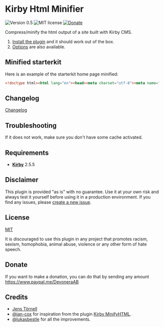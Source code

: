 # Kirby Html Minifier

![Version 0.5](https://img.shields.io/badge/version-0.5-blue.svg) ![MIT license](https://img.shields.io/badge/license-MIT-green.svg) [![Donate](https://img.shields.io/badge/give-donation-yellow.svg)](https://www.paypal.me/DevoneraAB)

Compress/minify the html output of a site built with Kirby CMS.

1. [Install the plugin](docs/installation.md) and it should work out of the box.
1. [Options](docs/options.md) are also available.

## Minified starterkit

Here is an example of the starterkit home page minified:

```html
<!doctype html><html lang="en"><head><meta charset="utf-8"><meta name="viewport" content="width=device-width,initial-scale=1.0"><title>Kirby Starterkit | Home</title><meta name="description" content="This is Kirby's Starterkit."><link rel="stylesheet" href="http://localhost/plugins/kirby-html-minifier/assets/css/index.css"></head><body><header class="header wrap wide" role="banner"> <div class="grid"> <div class="branding column"> <a href="http://localhost/plugins/kirby-html-minifier" rel="home">Kirby Starterkit</a> </div> <nav class="navigation column" role="navigation"> <ul class="menu"> <li class="menu-item"> <a href="http://localhost/plugins/kirby-html-minifier/projects">Projects</a> </li> <li class="menu-item"> <a href="http://localhost/plugins/kirby-html-minifier/blog">Blog</a> </li> <li class="menu-item"> <a href="http://localhost/plugins/kirby-html-minifier/about">About</a> </li> <li class="menu-item"> <a href="http://localhost/plugins/kirby-html-minifier/contact">Contact</a> </li> </ul> </nav> </div> </header> <main class="main" role="main"> <header class="wrap"> <h1>Home</h1> <div class="intro text"> <p>Yay! If you are seeing this, the installation of Kirby worked. :-)</p> </div> <hr /> </header> <div class="text wrap"> <h2>Get started</h2> <ul> <li>Go to the <a href="http://localhost/plugins/kirby-html-minifier/panel">Panel</a> to give Kirby's admin interface a try</li> <li>Check out the <a href="http://getkirby.com/docs">docs</a> and start building your own site</li> <li>Follow <a href="https://twitter.com/getkirby">@getkirby</a> on Twitter for updates</li> <li>Visit the <a href="http://forum.getkirby.com">forum</a> to connect with other Kirby users</li> <li>Sign up to <a href="https://getkirby.com/#kosmos">Kirby Kosmos</a>, our monthly newsletter</li> <li><a href="http://getkirby.com/support">Get in contact</a> if you need support.</li> </ul> <p><strong>Have fun with Kirby!</strong></p> </div> <section class="projects-section"> <div class="wrap wide"> <h2>Latest Projects</h2> <ul class="showcase grid gutter-1"> <li class="showcase-item column"> <a href="http://localhost/plugins/kirby-html-minifier/projects/project-a" class="showcase-link"> <img src="http://localhost/plugins/kirby-html-minifier/thumbs/projects/project-a/creative-tools-600x600.jpg" alt="Thumbnail for Project A" class="showcase-image" /> <div class="showcase-caption"> <h3 class="showcase-title">Project A</h3> </div> </a> </li> <li class="showcase-item column"> <a href="http://localhost/plugins/kirby-html-minifier/projects/project-b" class="showcase-link"> <img src="http://localhost/plugins/kirby-html-minifier/thumbs/projects/project-b/room-600x600.jpg" alt="Thumbnail for Project B" class="showcase-image" /> <div class="showcase-caption"> <h3 class="showcase-title">Project B</h3> </div> </a> </li> <li class="showcase-item column"> <a href="http://localhost/plugins/kirby-html-minifier/projects/project-c" class="showcase-link"> <img src="http://localhost/plugins/kirby-html-minifier/thumbs/projects/project-c/camera-600x600.jpg" alt="Thumbnail for Project C" class="showcase-image" /> <div class="showcase-caption"> <h3 class="showcase-title">Project C</h3> </div> </a> </li> </ul> <p class="projects-section-more"><a href="http://localhost/plugins/kirby-html-minifier/projects" class="btn">show all projects &hellip;</a></p> </div> </section> </main> <footer class="footer cf" role="contentinfo"> <div class="wrap wide"> <p class="footer-copyright">© 2009–2017 The Kirby Team</p> <P class="footer-madewithkirby"> <a href="http://getkirby.com/made-with-kirby-and-love">Made with Kirby and <b class="heart">♥</b></a> </p> </div> </footer> </body></html>
```

## Changelog

[Changelog](docs/changelog.md)

## Troubleshooting

If it does not work, make sure you don't have some cache activated. 

## Requirements

- [**Kirby**](https://getkirby.com/) 2.5.5

## Disclaimer

This plugin is provided "as is" with no guarantee. Use it at your own risk and always test it yourself before using it in a production environment. If you find any issues, please [create a new issue](https://github.com/jenstornell/kirby-html-minifier/issues/new).

## License

[MIT](https://opensource.org/licenses/MIT)

It is discouraged to use this plugin in any project that promotes racism, sexism, homophobia, animal abuse, violence or any other form of hate speech.

## Donate

If you want to make a donation, you can do that by sending any amount https://www.paypal.me/DevoneraAB

## Credits

- [Jens Törnell](https://github.com/jenstornell)
- [@ian-cox](https://github.com/ian-cox) for inspiration from the plugin [Kirby MinifyHTML](https://github.com/ian-cox/Kirby-MinifyHTML).
- [@lukasbestle](https://github.com/lukasbestle) for all the improvements.
